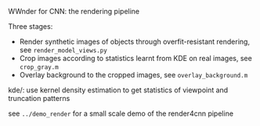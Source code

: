 WWnder for CNN: the rendering pipeline

Three stages:
 - Render synthetic images of objects through overfit-resistant rendering, see `render_model_views.py`
 - Crop images according to statistics learnt from KDE on real images, see `crop_gray.m`
 - Overlay background to the cropped images, see `overlay_background.m`

kde/: use kernel density estimation to get statistics of viewpoint and truncation patterns

see `../demo_render` for a small scale demo of the render4cnn pipeline
